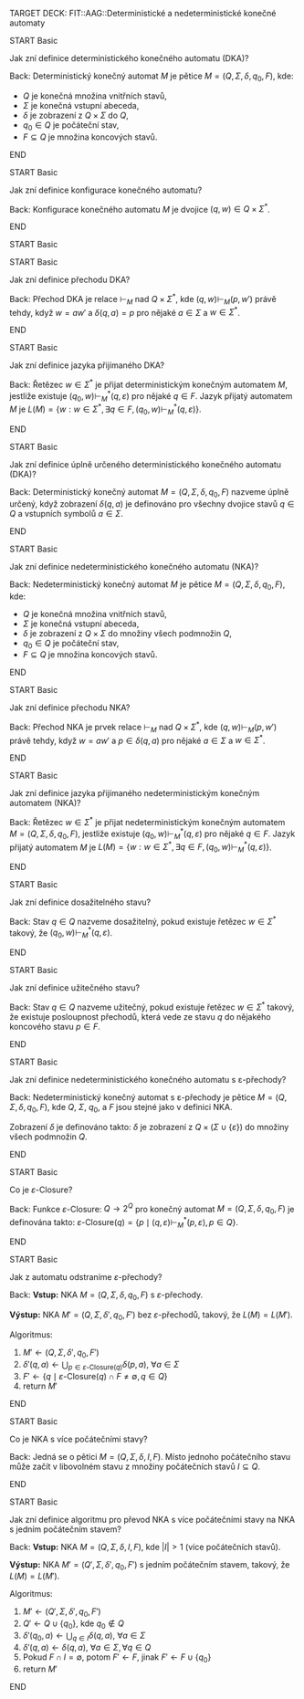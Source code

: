TARGET DECK: FIT::AAG::Deterministické a nedeterministické konečné automaty

START
Basic

Jak zní definice deterministického konečného automatu (DKA)?

Back:
Deterministický konečný automat $M$ je pětice $M = (Q, \Sigma, \delta, q_0, F)$, kde:
- $Q$ je konečná množina vnitřních stavů,
- $\Sigma$ je konečná vstupní abeceda,
- $\delta$ je zobrazení z $Q \times \Sigma$ do $Q$,
- $q_0 \in Q$ je počáteční stav,
- $F \subseteq Q$ je množina koncových stavů.
<!--ID: 1729778067028-->
END

START
Basic

Jak zní definice konfigurace konečného automatu?

Back:
Konfigurace konečného automatu $M$ je dvojice $(q, w) \in Q \times \Sigma^*$.
<!--ID: 1729778067033-->
END

START
Basic

START
Basic

Jak zní definice přechodu DKA?

Back:
Přechod DKA je relace $\vdash_M$ nad $Q \times \Sigma^*$, kde $(q, w) \vdash_M (p, w')$ právě tehdy, když $w = aw'$ a $\delta(q, a) = p$ pro nějaké $a \in \Sigma$ a $w \in \Sigma^*$.

<!--ID: 1729778067038-->
END

START
Basic

Jak zní definice jazyka přijímaného DKA?

Back:
Řetězec $w \in \Sigma^*$ je přijat deterministickým konečným automatem $M$, jestliže existuje $(q_0, w) \vdash_M^* (q, \varepsilon)$ pro nějaké $q \in F$. Jazyk přijatý automatem $M$ je $L(M) = \{ w : w \in \Sigma^*, \exists q \in F, (q_0, w) \vdash_M^* (q, \varepsilon) \}$.
<!--ID: 1729778067043-->
END

START
Basic

Jak zní definice úplně určeného deterministického konečného automatu (DKA)?

Back:
Deterministický konečný automat $M = (Q, \Sigma, \delta, q_0, F)$ nazveme úplně určený, když zobrazení $\delta(q, a)$ je definováno pro všechny dvojice stavů $q \in Q$ a vstupních symbolů $a \in \Sigma$.
<!--ID: 1729778067048-->
END

START
Basic

Jak zní definice nedeterministického konečného automatu (NKA)?

Back:
Nedeterministický konečný automat $M$ je pětice $M = (Q, \Sigma, \delta, q_0, F)$, kde:
- $Q$ je konečná množina vnitřních stavů,
- $\Sigma$ je konečná vstupní abeceda,
- $\delta$ je zobrazení z $Q \times \Sigma$ do množiny všech podmnožin $Q$,
- $q_0 \in Q$ je počáteční stav,
- $F \subseteq Q$ je množina koncových stavů.
<!--ID: 1729778067052-->
END

START
Basic

Jak zní definice přechodu NKA?

Back:
Přechod NKA je prvek relace $\vdash_M$ nad $Q \times \Sigma^*$, kde $(q, w) \vdash_M (p, w')$ právě tehdy, když $w = aw'$ a $p \in \delta(q, a)$ pro nějaké $a \in \Sigma$ a $w \in \Sigma^*$.
<!--ID: 1729778067058-->
END


START
Basic

Jak zní definice jazyka přijímaného nedeterministickým konečným automatem (NKA)?

Back:
Řetězec $w \in \Sigma^*$ je přijat nedeterministickým konečným automatem $M = (Q, \Sigma, \delta, q_0, F)$, jestliže existuje $(q_0, w) \vdash_M^* (q, \varepsilon)$ pro nějaké $q \in F$. Jazyk přijatý automatem $M$ je $L(M) = \{ w : w \in \Sigma^*, \exists q \in F, (q_0, w) \vdash_M^* (q, \varepsilon) \}$.
<!--ID: 1729778067062-->
END

START
Basic

Jak zní definice dosažitelného stavu?

Back:
Stav $q \in Q$ nazveme dosažitelný, pokud existuje řetězec $w \in \Sigma^*$ takový, že $(q_0, w) \vdash_M^* (q, \varepsilon)$.
<!--ID: 1729778067067-->
END

START
Basic

Jak zní definice užitečného stavu?

Back:
Stav $q \in Q$ nazveme užitečný, pokud existuje řetězec $w \in \Sigma^*$ takový, že existuje posloupnost přechodů, která vede ze stavu $q$ do nějakého koncového stavu $p \in F$.
<!--ID: 1729778067072-->
END

START
Basic

Jak zní definice nedeterministického konečného automatu s ε-přechody?

Back:
Nedeterministický konečný automat s ε-přechody je pětice $M = (Q, \Sigma, \delta, q_0, F)$, kde $Q$, $\Sigma$, $q_0$, a $F$ jsou stejné jako v definici NKA.

Zobrazení $\delta$ je definováno takto:
$\delta$ je zobrazení z $Q \times (\Sigma \cup \{ε\})$ do množiny všech podmnožin $Q$.
<!--ID: 1729778067077-->
END

START
Basic

Co je $\varepsilon$-Closure?

Back:
Funkce $\varepsilon$-Closure: $Q \to 2^Q$ pro konečný automat $M = (Q, \Sigma, \delta, q_0, F)$ je definována takto:
$\varepsilon$-Closure$(q) = \{p \mid (q, \varepsilon) \vdash_M^* (p, \varepsilon), p \in Q\}$.
<!--ID: 1729778067086-->
END



START
Basic

Jak z automatu odstraníme $\varepsilon$-přechody?

Back:
**Vstup:** NKA $M = (Q, \Sigma, \delta, q_0, F)$ s $\varepsilon$-přechody.

**Výstup:** NKA $M' = (Q, \Sigma, \delta', q_0, F')$ bez $\varepsilon$-přechodů, takový, že $L(M) = L(M')$.

Algoritmus:

1. $M' \leftarrow (Q, \Sigma, \delta', q_0, F')$
2. $\delta'(q, a) \leftarrow \bigcup_{p \in \varepsilon\text{-Closure}(q)} \delta(p, a)$, $\forall a \in \Sigma$
3. $F' \leftarrow \{q \mid \varepsilon\text{-Closure}(q) \cap F \neq \emptyset, q \in Q\}$
4. return $M'$
<!--ID: 1729778067091-->
END

START
Basic

Co je NKA s více počátečními stavy?

Back:
Jedná se o pětici $M = (Q, \Sigma, \delta, I, F)$.
Místo jednoho počátečního stavu může začít v libovolném stavu z množiny počátečních stavů $I \subseteq Q$.
<!--ID: 1729778067096-->
END

START
Basic

Jak zní definice algoritmu pro převod NKA s více počátečními stavy na NKA s jedním počátečním stavem?

Back:
**Vstup:** NKA $M = (Q, \Sigma, \delta, I, F)$, kde $|I| > 1$ (více počátečních stavů).

**Výstup:** NKA $M' = (Q', \Sigma, \delta', q_0, F')$ s jedním počátečním stavem, takový, že $L(M) = L(M')$.

Algoritmus:

1. $M' \leftarrow (Q', \Sigma, \delta', q_0, F')$
2. $Q' \leftarrow Q \cup \{q_0\}$, kde $q_0 \notin Q$
3. $\delta'(q_0, a) \leftarrow \bigcup_{q \in I} \delta(q, a)$, $\forall a \in \Sigma$
4. $\delta'(q, a) \leftarrow \delta(q, a)$, $\forall a \in \Sigma, \forall q \in Q$
5. Pokud $F \cap I = \emptyset$, potom $F' \leftarrow F$, jinak $F' \leftarrow F \cup \{q_0\}$
6. return $M'$
<!--ID: 1729778067101-->
END
